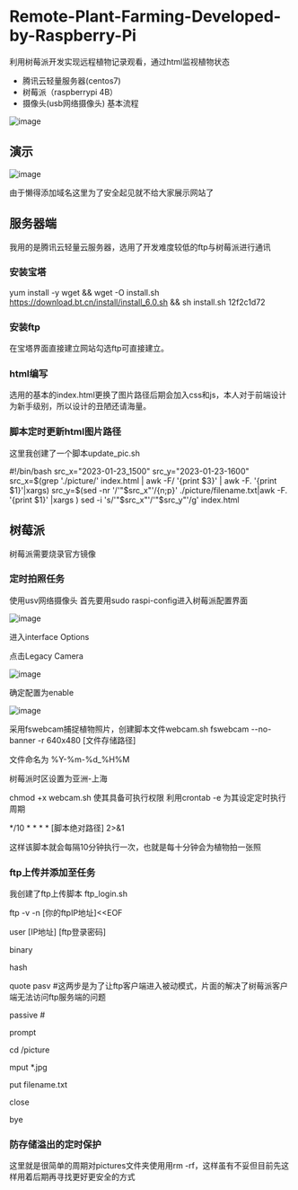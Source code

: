 # Remote-Plant-Farming-Developed-by-Raspberry-Pi
利用树莓派开发实现远程植物记录观看，通过html监视植物状态
- 腾讯云轻量服务器(centos7)
- 树莓派（raspberrypi 4B）
- 摄像头(usb网络摄像头)
基本流程

![image](https://user-images.githubusercontent.com/94435405/214191812-9f9e1357-2d7c-4973-afd1-aa5df8dc628e.png)

## 演示 
![image](https://user-images.githubusercontent.com/94435405/214192267-988427a1-a90d-4bf6-be68-d4bb2b04dbfe.png)

由于懒得添加域名这里为了安全起见就不给大家展示网站了

## 服务器端
我用的是腾讯云轻量云服务器，选用了开发难度较低的ftp与树莓派进行通讯
### 安装宝塔
yum install -y wget && wget -O install.sh https://download.bt.cn/install/install_6.0.sh && sh install.sh 12f2c1d72

### 安装ftp

在宝塔界面直接建立网站勾选ftp可直接建立。

### html编写

选用的基本的index.html更换了图片路径后期会加入css和js，本人对于前端设计为新手级别，所以设计的丑陋还请海量。

### 脚本定时更新html图片路径

这里我创建了一个脚本update_pic.sh

#!/bin/bash
src_x="2023-01-23_1500"
src_y="2023-01-23-1600"
src_x=$(grep './picture/' index.html | awk -F/ '{print $3}' | awk -F. '{print $1}'|xargs)
src_y=$(sed -nr '/'"$src_x"'/{n;p}' ./picture/filename.txt|awk -F. '{print $1}' |xargs )
sed -i 's/'"$src_x"'/'"$src_y"'/g' index.html


## 树莓派
树莓派需要烧录官方镜像
### 定时拍照任务
使用usv网络摄像头
首先要用sudo raspi-config进入树莓派配置界面

![image](https://user-images.githubusercontent.com/94435405/214190578-114e312a-6827-478c-9ebd-9b22a0b73a98.png)

进入interface Options

点击Legacy Camera

![image](https://user-images.githubusercontent.com/94435405/214191144-4e59cf87-047f-4965-9445-d12f1d9aed27.png)

确定配置为enable

![image](https://user-images.githubusercontent.com/94435405/214191201-86a125a0-5aaa-4ee3-a7be-1c97e3d022d9.png)


采用fswebcam捕捉植物照片，创建脚本文件webcam.sh
fswebcam --no-banner -r 640x480 [文件存储路径]

文件命名为 %Y-%m-%d_%H%M

树莓派时区设置为亚洲-上海

chmod +x webcam.sh 使其具备可执行权限
利用crontab -e 为其设定定时执行周期

*/10 * * * * [脚本绝对路径] 2>&1

这样该脚本就会每隔10分钟执行一次，也就是每十分钟会为植物拍一张照

### ftp上传并添加至任务
我创建了ftp上传脚本 ftp_login.sh

ftp -v -n [你的ftpIP地址]<<EOF
                           
user  [IP地址] [ftp登录密码]
                           
binary
                           
hash
                           
quote pasv #这两步是为了让ftp客户端进入被动模式，片面的解决了树莓派客户端无法访问ftp服务端的问题
                           
passive    #
                           
prompt
                           
cd /picture
                           
mput *.jpg
                           
put filename.txt
                           
close
                           
bye

### 防存储溢出的定时保护
这里就是很简单的周期对pictures文件夹使用用rm -rf，这样虽有不妥但目前先这样用着后期再寻找更好更安全的方式
                        
